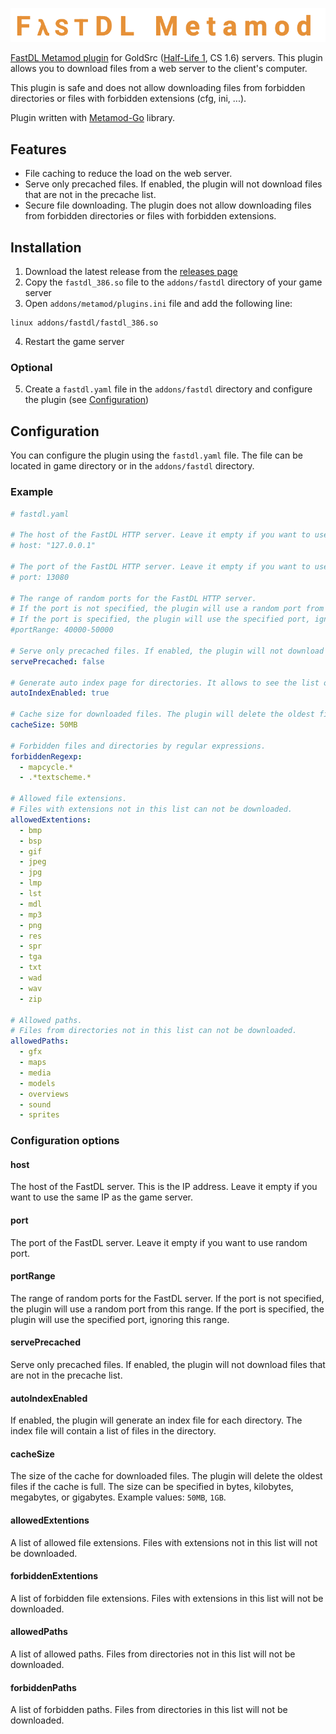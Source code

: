 ![](fastdl-metamod.png)

[FastDL Metamod plugin](https://github.com/et-nik/fastdl-mm) for GoldSrc ([Half-Life 1](https://github.com/ValveSoftware/halflife), CS 1.6) servers. 
This plugin allows you to download files from a web server to the client's computer.

This plugin is safe and does not allow downloading files from forbidden directories or files with forbidden extensions (cfg, ini, ...).

Plugin written with [Metamod-Go](https://github.com/et-nik/metamod-go) library.

## Features

- File caching to reduce the load on the web server.
- Serve only precached files. If enabled, the plugin will not download files that are not in the precache list.
- Secure file downloading. The plugin does not allow downloading files from forbidden directories or files with forbidden extensions.

## Installation

1. Download the latest release from the [releases page](https://github.com/et-nik/fastdl-mm/releases)
2. Copy the `fastdl_386.so` file to the `addons/fastdl` directory of your game server
3. Open `addons/metamod/plugins.ini` file and add the following line:
```
linux addons/fastdl/fastdl_386.so
```

4. Restart the game server

### Optional

5. Create a `fastdl.yaml` file in the `addons/fastdl` directory and configure the plugin (see [Configuration](#configuration))

## Configuration

You can configure the plugin using the `fastdl.yaml` file. The file can be located in game directory or in the `addons/fastdl` directory.

### Example

```yaml
# fastdl.yaml

# The host of the FastDL HTTP server. Leave it empty if you want to use the same IP as the game server.
# host: "127.0.0.1"

# The port of the FastDL HTTP server. Leave it empty if you want to use random port.
# port: 13080

# The range of random ports for the FastDL HTTP server.
# If the port is not specified, the plugin will use a random port from this range.
# If the port is specified, the plugin will use the specified port, ignoring this range.
#portRange: 40000-50000

# Serve only precached files. If enabled, the plugin will not download files that are not in the precache list.
servePrecached: false

# Generate auto index page for directories. It allows to see the list of files in the directory.
autoIndexEnabled: true

# Cache size for downloaded files. The plugin will delete the oldest files if the cache is full.
cacheSize: 50MB

# Forbidden files and directories by regular expressions.
forbiddenRegexp:
  - mapcycle.*
  - .*textscheme.*
    
# Allowed file extensions. 
# Files with extensions not in this list can not be downloaded.
allowedExtentions:
  - bmp
  - bsp
  - gif
  - jpeg
  - jpg
  - lmp
  - lst
  - mdl
  - mp3
  - png
  - res
  - spr
  - tga
  - txt
  - wad
  - wav
  - zip

# Allowed paths. 
# Files from directories not in this list can not be downloaded.
allowedPaths:
  - gfx
  - maps
  - media
  - models
  - overviews
  - sound
  - sprites
```

### Configuration options

#### host

The host of the FastDL server. This is the IP address. Leave it empty if you want to use the same IP as the game server.

#### port

The port of the FastDL server. Leave it empty if you want to use random port.

#### portRange

The range of random ports for the FastDL server. If the port is not specified, the plugin will use a random port from this range. If the port is specified, the plugin will use the specified port, ignoring this range.

#### servePrecached

Serve only precached files. If enabled, the plugin will not download files that are not in the precache list.

#### autoIndexEnabled

If enabled, the plugin will generate an index file for each directory. The index file will contain a list of files in the directory.

#### cacheSize

The size of the cache for downloaded files. The plugin will delete the oldest files if the cache is full. The size can be specified in bytes, kilobytes, megabytes, or gigabytes.
Example values: `50MB`, `1GB`.

#### allowedExtentions

A list of allowed file extensions. Files with extensions not in this list will not be downloaded.

#### forbiddenExtentions

A list of forbidden file extensions. Files with extensions in this list will not be downloaded.

#### allowedPaths

A list of allowed paths. Files from directories not in this list will not be downloaded.

#### forbiddenPaths

A list of forbidden paths. Files from directories in this list will not be downloaded.